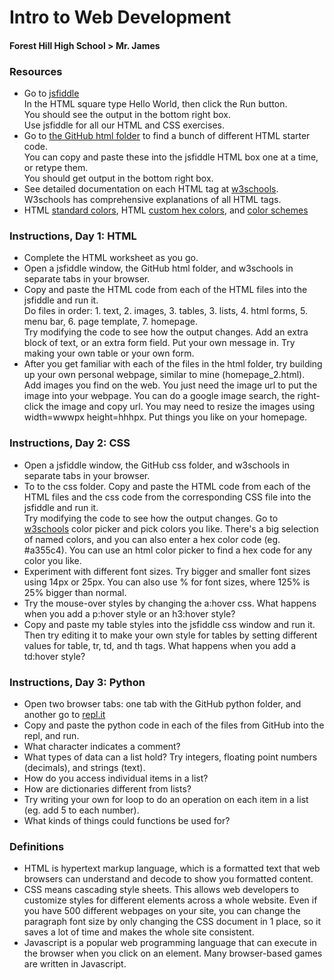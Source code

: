 # Intro to Web Development
#### Forest Hill High School > Mr. James  
### Resources
- Go to [jsfiddle](http://www.jsfiddle.net)   
In the HTML square type Hello World, then click the Run button.  
You should see the output in the bottom right box.  
Use jsfiddle for all our HTML and CSS exercises.  
- Go to [the GitHub html folder](http://www.github.com/joeyajames/jps/html) to find a bunch of different HTML starter code.  
You can copy and paste these into the jsfiddle HTML box one at a time, or retype them.  
You should get output in the bottom right box.  
- See detailed documentation on each HTML tag at [w3schools](https://www.w3schools.com/html/default.asp).  
W3schools has comprehensive explanations of all HTML tags.  
- HTML [standard colors](https://www.w3schools.com/cssref/css_colors.asp), HTML [custom hex colors](https://www.w3schools.com/colors/colors_picker.asp), and [color schemes](https://coolors.co/)
### Instructions, Day 1: HTML
- Complete the HTML worksheet as you go.  
- Open a jsfiddle window, the GitHub html folder, and w3schools in separate tabs in your browser.
- Copy and paste the HTML code from each of the HTML files into the jsfiddle and run it.  
Do files in order: 1. text, 2. images, 3. tables, 3. lists, 4. html forms, 5. menu bar, 6. page template, 7. homepage.  
Try modifying the code to see how the output changes. Add an extra block of text, or an extra form field. Put your own message in. Try making your own table or your own form. 
- After you get familiar with each of the files in the html folder, try building up your own personal webpage, similar to mine (homepage_2.html).  
Add images you find on the web. You just need the image url to put the image into your webpage. You can do a google image search, the right-click the image and copy url. You may need to resize the images using width=wwwpx height=hhhpx. 
Put things you like on your homepage.  
### Instructions, Day 2: CSS
- Open a jsfiddle window, the GitHub css folder, and w3schools in separate tabs in your browser.
- To to the css folder. Copy and paste the HTML code from each of the HTML files and the css code from the corresponding CSS file into the jsfiddle and run it.  
Try modifying the code to see how the output changes. Go to [w3schools](https://www.w3schools.com/cssref/css_colors.asp) color picker and pick colors you like. There's a big selection of named colors, and you can also enter a hex color code (eg. #a355c4). You can use an html color picker to find a hex code for any color you like.
- Experiment with different font sizes. Try bigger and smaller font sizes using 14px or 25px. You can also use % for font sizes, where 125% is 25% bigger than normal.
- Try the mouse-over styles by changing the a:hover css. What happens when you add a p:hover style or an h3:hover style?
- Copy and paste my table styles into the jsfiddle css window and run it. Then try editing it to make your own style for tables by setting different values for table, tr, td, and th tags. What happens when you add a td:hover style?
### Instructions, Day 3: Python
- Open two browser tabs: one tab with the GitHub python folder, and another go to [repl.it](http://www.repl.it)
- Copy and paste the python code in each of the files from GitHub into the repl, and run.
- What character indicates a comment?
- What types of data can a list hold? Try integers, floating point numbers (decimals), and strings (text). 
- How do you access individual items in a list?
- How are dictionaries different from lists?
- Try writing your own for loop to do an operation on each item in a list (eg. add 5 to each number).
- What kinds of things could functions be used for?
### Definitions
- HTML is hypertext markup language, which is a formatted text that web browsers can understand and decode to show you formatted content.
- CSS means cascading style sheets. This allows web developers to customize styles for different elements across a whole website. Even if you have 500 different webpages on your site, you can change the paragraph font size by only changing the CSS document in 1 place, so it saves a lot of time and makes the whole site consistent.
- Javascript is a popular web programming language that can execute in the browser when you click on an element. Many browser-based games are written in Javascript.
